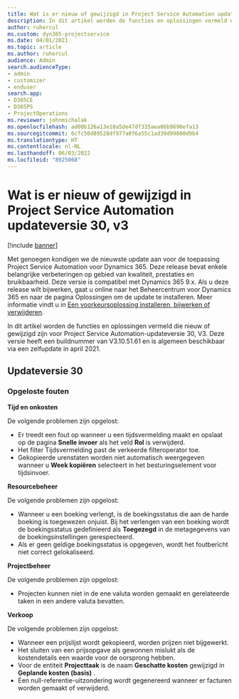 ```yaml
---
title: Wat is er nieuw of gewijzigd in Project Service Automation updateversie 30, v3
description: In dit artikel worden de functies en oplossingen vermeld die beschikbaar zijn in Project Service Automation-updateversie 30, V3.
author: ruhercul
ms.custom: dyn365-projectservice
ms.date: 04/01/2021
ms.topic: article
ms.author: ruhercul
audience: Admin
search.audienceType:
- admin
- customizer
- enduser
search.app:
- D365CE
- D365PS
- ProjectOperations
ms.reviewer: johnmichalak
ms.openlocfilehash: ad00b126a13e18a5de47df335aea06b9690efa13
ms.sourcegitcommit: 6cfc50d89528df977a8f6a55c1ad39d99800d9b4
ms.translationtype: HT
ms.contentlocale: nl-NL
ms.lasthandoff: 06/03/2022
ms.locfileid: "8925068"
---
```

# <a name="whats-new-or-changed-in-project-service-automation-update-release-30-v3"></a>Wat is er nieuw of gewijzigd in Project Service Automation updateversie 30, v3

[!include [banner](../includes/psa-now-project-operations.md)]

Met genoegen kondigen we de nieuwste update aan voor de toepassing Project Service Automation voor Dynamics 365. Deze release bevat enkele belangrijke verbeteringen op gebied van kwaliteit, prestaties en bruikbaarheid. Deze versie is compatibel met Dynamics 365 9.x. Als u deze release wilt bijwerken, gaat u online naar het Beheercentrum voor Dynamics 365 en naar de pagina Oplossingen om de update te installeren. Meer informatie vindt u in [Een voorkeursoplossing installeren, bijwerken of verwijderen](/power-platform/admin/install-remove-preferred-solution).

In dit artikel worden de functies en oplossingen vermeld die nieuw of gewijzigd zijn voor Project Service Automation-updateversie 30, V3. Deze versie heeft een buildnummer van V3.10.51.61 en is algemeen beschikbaar via een zelfupdate in april 2021.

## <a name="update-release-30"></a>Updateversie 30

### <a name="bug-fixes"></a>Opgeloste fouten

**Tijd en onkosten**

De volgende problemen zijn opgelost:

- Er treedt een fout op wanneer u een tijdsvermelding maakt en opslaat op de pagina **Snelle invoer** als het veld **Rol** is verwijderd.
- Het filter Tijdsvermelding past de verkeerde filteroperator toe.
- Gekopieerde urenstaten worden niet automatisch weergegeven wanneer u **Week kopiëren** selecteert in het besturingselement voor tijdsinvoer.

**Resourcebeheer**

De volgende problemen zijn opgelost:

- Wanneer u een boeking verlengt, is de boekingsstatus die aan de harde boeking is toegewezen onjuist. Bij het verlengen van een boeking wordt de boekingsstatus gedefinieerd als **Toegezegd** in de metagegevens van de boekingsinstellingen gerespecteerd.
- Als er geen geldige boekingsstatus is opgegeven, wordt het foutbericht niet correct gelokaliseerd.

**Projectbeheer**

De volgende problemen zijn opgelost:

- Projecten kunnen niet in de ene valuta worden gemaakt en gerelateerde taken in een andere valuta bevatten.

**Verkoop**

De volgende problemen zijn opgelost:

- Wanneer een prijslijst wordt gekopieerd, worden prijzen niet bijgewerkt.
- Het sluiten van een prijsopgave als gewonnen mislukt als de kostendetails een waarde voor de oorsprong hebben.
- Voor de entiteit **Projecttaak** is de naam **Geschatte kosten** gewijzigd in **Geplande kosten (basis)** ​.
- Een null-referentie-uitzondering wordt gegenereerd wanneer er facturen worden gemaakt of verwijderd.
